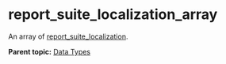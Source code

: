 # report\_suite\_localization\_array

An array of [report\_suite\_localization](r_report_suite_localization.md#).

**Parent topic:** [Data Types](../data_types/c_datatypes.md)

